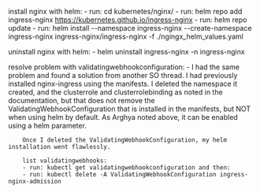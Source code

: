 install nginx with helm:
    - run: cd kubernetes/nginx/
    - run: helm repo add ingress-nginx https://kubernetes.github.io/ingress-nginx
    - run: helm repo update
    <!-- - helm pull nginx/nginx --untar -->
    <!-- - helm install -f ngingx_helm_values.yaml nginx-helm ingress-nginx/ingress-nginx -->
    - run: helm install --namespace ingress-nginx --create-namespace ingress-nginx ingress-nginx/ingress-nginx -f ./ngingx_helm_values.yaml

uninstall nginx with helm:
    - helm uninstall ingress-nginx -n ingress-nginx

resolve problem with validatingwebhookconfiguration:
      - I had the same problem and found a solution from another SO thread.
        I had previously installed nginx-ingress using the manifests. I deleted the namespace it created, and the clusterrole and clusterrolebinding as noted in the documentation, but that does not remove the ValidatingWebhookConfiguration that is installed in the manifests, but NOT when using helm by default. As Arghya noted above, it can be enabled using a helm parameter.

        Once I deleted the ValidatingWebhookConfiguration, my helm installation went flawlessly.

        list validatingwebhooks: 
        - run: kubectl get validatingwebhookconfiguration and then:
        - run: kubectl delete -A ValidatingWebhookConfiguration ingress-nginx-admission